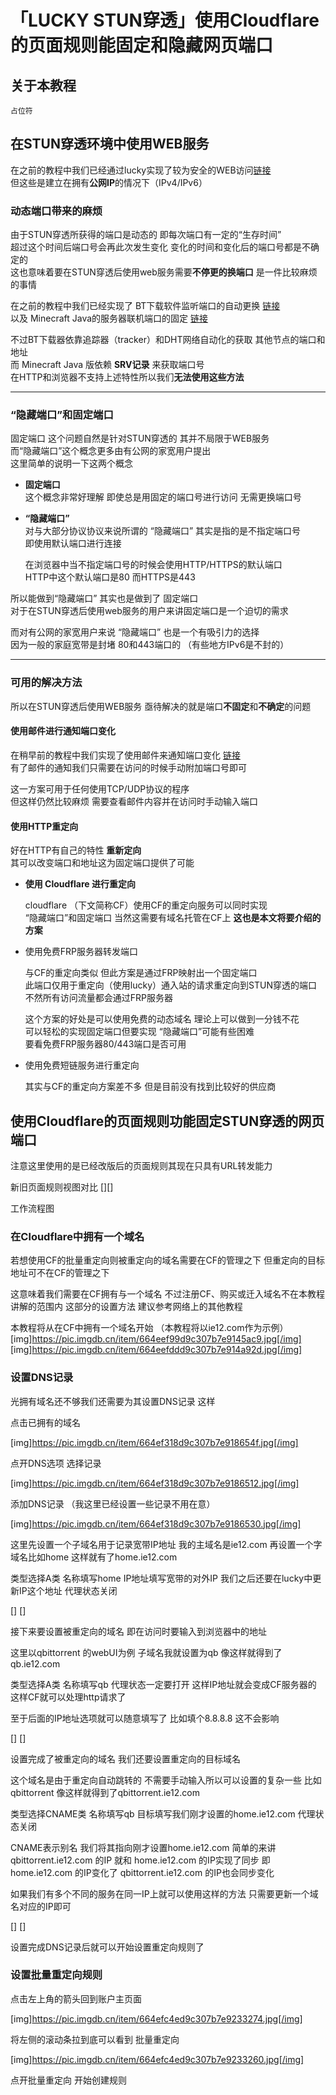 # 「LUCKY STUN穿透」使用Cloudflare的页面规则能固定和隐藏网页端口

## 关于本教程


```
占位符
```

## 在STUN穿透环境中使用WEB服务

在之前的教程中我们已经通过lucky实现了较为安全的WEB访问[链接](https://www.bilibili.com/read/cv35702797/)  
但这些是建立在拥有**公网IP**的情况下（IPv4/IPv6）  


### 动态端口带来的麻烦

由于STUN穿透所获得的端口是动态的 即每次端口有一定的“生存时间”  
超过这个时间后端口号会再此次发生变化 变化的时间和变化后的端口号都是不确定的  
这也意味着要在STUN穿透后使用web服务需要**不停更的换端口** 是一件比较麻烦的事情  

在之前的教程中我们已经实现了 BT下载软件监听端口的自动更换 [链接](https://www.bilibili.com/read/cv31006420/)   
以及 Minecraft Java的服务器联机端口的固定 [链接](https://www.bilibili.com/read/cv31482590/)  

不过BT下载器依靠追踪器（tracker）和DHT网络自动化的获取 其他节点的端口和地址  
而 Minecraft Java 版依赖 **SRV记录** 来获取端口号  
在HTTP和浏览器不支持上述特性所以我们**无法使用这些方法**  

---

### “隐藏端口”和固定端口

固定端口 这个问题自然是针对STUN穿透的 其并不局限于WEB服务  
而“隐藏端口”这个概念更多由有公网的家宽用户提出  
这里简单的说明一下这两个概念  


* **固定端口**  
  这个概念非常好理解 即使总是用固定的端口号进行访问 无需更换端口号  

* **“隐藏端口”**  
  对与大部分协议协议来说所谓的 “隐藏端口” 其实是指的是不指定端口号  
  即使用默认端口进行连接  

  在浏览器中当不指定端口号的时候会使用HTTP/HTTPS的默认端口  
  HTTP中这个默认端口是80 而HTTPS是443  
 
所以能做到“隐藏端口” 其实也是做到了 固定端口  
对于在STUN穿透后使用web服务的用户来讲固定端口是一个迫切的需求  

而对有公网的家宽用户来说 “隐藏端口” 也是一个有吸引力的选择  
因为一般的家庭宽带是封堵 80和443端口的 （有些地方IPv6是不封的）  

---

### 可用的解决方法

所以在STUN穿透后使用WEB服务 
亟待解决的就是端口**不固定**和**不确定**的问题

#### 使用邮件进行通知端口变化

在稍早前的教程中我们实现了使用邮件来通知端口变化 [链接](https://www.bilibili.com/read/cv34705222/)  
有了邮件的通知我们只需要在访问的时候手动附加端口号即可

这一方案可用于任何使用TCP/UDP协议的程序  
但这样仍然比较麻烦 需要查看邮件内容并在访问时手动输入端口  

#### 使用HTTP重定向

好在HTTP有自己的特性 **重新定向**   
其可以改变端口和地址这为固定端口提供了可能  

* **使用 Cloudflare 进行重定向**
  
  cloudflare （下文简称CF）使用CF的重定向服务可以同时实现  
  “隐藏端口”和固定端口 当然这需要有域名托管在CF上
  **这也是本文将要介绍的方案**

* 使用免费FRP服务器转发端口
  
  与CF的重定向类似 但此方案是通过FRP映射出一个固定端口  
  此端口仅用于重定向（使用lucky）通入站的请求重定向到STUN穿透的端口  
  不然所有访问流量都会通过FRP服务器  
  
  这个方案的好处是可以使用免费的动态域名 理论上可以做到一分钱不花  
  可以轻松的实现固定端口但要实现 “隐藏端口”可能有些困难  
  要看免费FRP服务器80/443端口是否可用  

  
* 使用免费短链服务进行重定向

  其实与CF的重定向方案差不多 但是目前没有找到比较好的供应商  


## 使用Cloudflare的页面规则功能固定STUN穿透的网页端口

注意这里使用的是已经改版后的页面规则其现在只具有URL转发能力  

新旧页面规则视图对比
[][]


工作流程图







### 在Cloudflare中拥有一个域名


若想使用CF的批量重定向则被重定向的域名需要在CF的管理之下 但重定向的目标地址可不在CF的管理之下

这意味着我们需要在CF拥有与一个域名
不过注册CF、购买或迁入域名不在本教程讲解的范围内
这部分的设置方法 建议参考网络上的其他教程

本教程将从在CF中拥有一个域名开始
（本教程将以ie12.com作为示例）
[img]https://pic.imgdb.cn/item/664eef99d9c307b7e9145ac9.jpg[/img]
[img]https://pic.imgdb.cn/item/664eefddd9c307b7e914a92d.jpg[/img]

### 设置DNS记录

光拥有域名还不够我们还需要为其设置DNS记录
这样

点击已拥有的域名

[img]https://pic.imgdb.cn/item/664ef318d9c307b7e918654f.jpg[/img]

点开DNS选项 选择记录

[img]https://pic.imgdb.cn/item/664ef318d9c307b7e9186512.jpg[/img]

添加DNS记录
（我这里已经设置一些记录不用在意）

[img]https://pic.imgdb.cn/item/664ef318d9c307b7e9186530.jpg[/img]

这里先设置一个子域名用于记录宽带IP地址
我的主域名是ie12.com 再设置一个字域名比如home 
这样就有了home.ie12.com

类型选择A类 名称填写home IP地址填写宽带的对外IP
我们之后还要在lucky中更新IP这个地址
代理状态关闭

[]
[]

接下来要设置被重定向的域名
即在访问时要输入到浏览器中的地址

这里以qbittorrent 的webUI为例
子域名我就设置为qb
像这样就得到了qb.ie12.com

类型选择A类 名称填写qb 
代理状态一定要打开 这样IP地址就会变成CF服务器的
这样CF就可以处理http请求了

至于后面的IP地址选项就可以随意填写了
比如填个8.8.8.8 这不会影响

[]
[]

设置完成了被重定向的域名
我们还要设置重定向的目标域名

这个域名是由于重定向自动跳转的
不需要手动输入所以可以设置的复杂一些
比如qbittorrent
像这样就得到了qbittorrent.ie12.com

类型选择CNAME类 名称填写qb 
目标填写我们刚才设置的home.ie12.com 代理状态关闭 

CNAME表示别名 我们将其指向刚才设置home.ie12.com
简单的来讲 qbittorrent.ie12.com 的IP 就和 home.ie12.com 的IP实现了同步
即home.ie12.com 的IP变化了 qbittorrent.ie12.com 的IP也会同步变化

如果我们有多个不同的服务在同一IP上就可以使用这样的方法
只需要更新一个域名对应的IP即可

[]
[]

设置完成DNS记录后就可以开始设置重定向规则了


### 设置批量重定向规则

点击左上角的箭头回到账户主页面

[img]https://pic.imgdb.cn/item/664efc4ed9c307b7e9233274.jpg[/img]

将左侧的滚动条拉到底可以看到 批量重定向

[img]https://pic.imgdb.cn/item/664efc4ed9c307b7e9233260.jpg[/img]

点开批量重定向 开始创建规则











